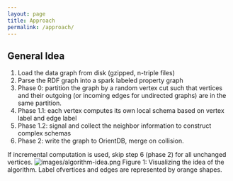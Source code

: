 ```yaml
---
layout: page
title: Approach
permalink: /approach/
---
```




## General Idea
1. Load the data graph from disk (gzipped, n-triple files)
2. Parse the RDF graph into a spark labeled property graph
3. Phase 0: partition the graph by a random vertex cut such that vertices and their outgoing (or incoming edges for undirected graphs) are in the same partition.
4. Phase 1.1: each vertex computes its own local schema based on vertex label and edge label
5. Phase 1.2: signal and collect the neighbor information to construct complex schemas
6. Phase 2: write the graph to OrientDB, merge on collision.

If incremental computation is used, skip step 6 (phase 2) for all unchanged vertices.
![images/algorithm-idea.png](/images/algorithm-idea.png)
Figure 1: Visualizing the idea of the algorithm. Label ofvertices and edges are represented by orange shapes.
